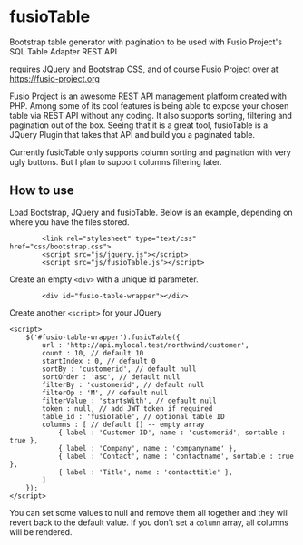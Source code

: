 # fusioTable
Bootstrap table generator with pagination to be used with Fusio Project's SQL Table Adapter REST API 

requires JQuery and Bootstrap CSS, and of course Fusio Project over at https://fusio-project.org

Fusio Project is an awesome REST API management platform created with PHP. Among some of its cool features is being able to expose your chosen table via REST API without any coding. It also supports sorting, filtering and pagination out of the box. Seeing that it is a great tool, fusioTable is a JQuery Plugin that takes that API and build you a paginated table.

Currently fusioTable only supports column sorting and pagination with very ugly buttons. But I plan to support columns filtering later.

## How to use

Load Bootstrap, JQuery and fusioTable. Below is an example, depending on where you have the files stored.

```
		<link rel="stylesheet" type="text/css" href="css/bootstrap.css">
		<script src="js/jquery.js"></script>
		<script src="js/fusioTable.js"></script>
```

Create an empty `<div>` with a unique id parameter.

```
		<div id="fusio-table-wrapper"></div>
```

Create another ```<script>``` for your JQuery

```
<script>
	$('#fusio-table-wrapper').fusioTable({
		url : 'http://api.mylocal.test/northwind/customer',
		count : 10, // default 10
		startIndex : 0, // default 0
		sortBy : 'customerid', // default null
		sortOrder : 'asc', // default null
		filterBy : 'customerid', // default null
		filterOp : 'M', // default null
		filterValue : 'startsWith', // default null
		token : null, // add JWT token if required
		table_id : 'fusioTable', // optional table ID
		columns : [ // default [] -- empty array
			{ label : 'Customer ID', name : 'customerid', sortable : true },
			{ label : 'Company', name : 'companyname' },
			{ label : 'Contact', name : 'contactname', sortable : true },
			{ label : 'Title', name : 'contacttitle' },
		]
	});
</script>
```

You can set some values to null and remove them all together and they will revert back to the default value. If you don't set a ```column``` array, all columns will be rendered.
